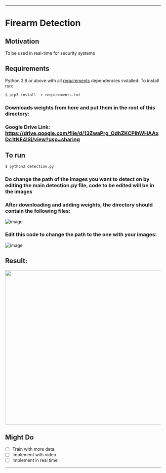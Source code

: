 ----
# Firearm Detection

## Motivation
To be used in real-time for security systems
## Requirements
Python 3.8 or above with all [requirements](requirements.txt) dependencies installed. To install run:
```python
$ pip3 install -r requirements.txt
```
### Downloads weights from here and put them in the root of this directory: 
### Google Drive Link: https://drive.google.com/file/d/13ZwaPrg_OdhZKCPIhWHAAxDc1tNE4lSj/view?usp=sharing

## To run
```python
$ python3 detection.py
```
### Do change the path of the images you want to detect on by editing the main detection.py file, code to be edited will be in the images

### After downloading and adding weights, the directory should contain the following files:

![image](https://user-images.githubusercontent.com/52780573/102658162-084f0780-419d-11eb-8cf8-759934e049a9.png)

### Edit this code to change the path to the one with your images:

![image](https://user-images.githubusercontent.com/52780573/102658332-611ea000-419d-11eb-8e73-71376f0029d1.png)

## Result:

<img src="https://user-images.githubusercontent.com/52780573/101593570-26d33700-3a16-11eb-9776-0715fa156ad7.gif" data-canonical-src="" width="800" height="500" />

## Might Do
- [ ] Train with more data
- [ ] Implement with video
- [ ] Implement in real time
----
